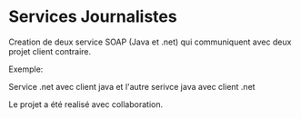 # Services Journalistes

Creation de deux service SOAP (Java et .net) qui communiquent avec deux projet client contraire.

Exemple: 

Service .net avec client java et l'autre serivce java avec client .net

Le projet a été realisé avec collaboration.
